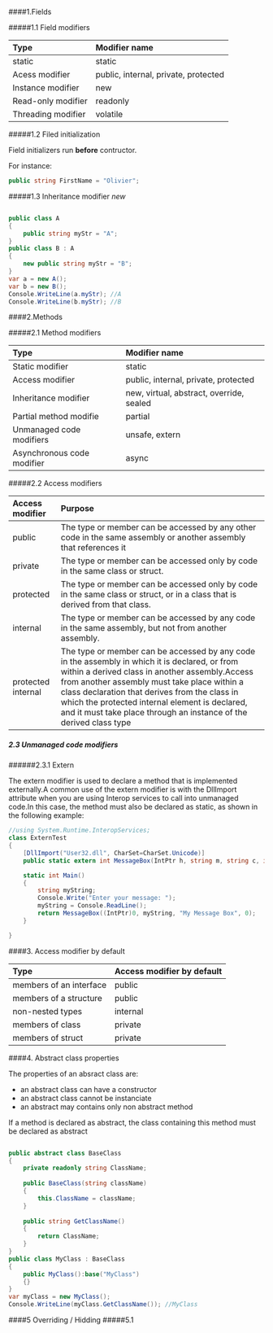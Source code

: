 
####1.Fields

#####1.1 Field modifiers

|Type | Modifier name |
|:----|:--------------|
| static | static |
| Acess modifier | public, internal, private, protected |
| Instance modifier | new |
| Read-only modifier | readonly |
| Threading modifier | volatile |

#####1.2 Filed initialization

Field initializers run __before__ contructor.

For instance:
```cs
public string FirstName = "Olivier";
```

#####1.3 Inheritance modifier _new_


```cs

public class A
{
    public string myStr = "A";
}
public class B : A
{
    new public string myStr = "B";
}
var a = new A();
var b = new B();
Console.WriteLine(a.myStr); //A
Console.WriteLine(b.myStr); //B

```

####2.Methods

#####2.1 Method modifiers

|Type | Modifier name |
|:----|:--------------|
| Static modifier | static |
| Access modifier | public, internal, private, protected |
| Inheritance modifier | new, virtual, abstract, override, sealed |
| Partial method modifie | partial |
| Unmanaged code modifiers | unsafe, extern |
| Asynchronous code modifier | async | 

#####2.2 Access modifiers

|Access modifier | Purpose |
|:----|:--------------|
| public | The type or member can be accessed by any other code in the same assembly or another assembly that references it |
| private | The type or member can be accessed only by code in the same class or struct. |
| protected | The type or member can be accessed only by code in the same class or struct, or in a class that is derived from that class.|
| internal | The type or member can be accessed by any code in the same assembly, but not from another assembly.|
| protected internal | The type or member can be accessed by any code in the assembly in which it is declared, or from within a derived class in another assembly.Access from another assembly must take place within a class declaration that derives from the class in which the protected internal element is declared, and it must take place through an instance of the derived class type |

##### 2.3 Unmanaged code modifiers
######2.3.1 Extern

The extern modifier is used to declare a method that is implemented externally.A common use of the extern modifier is with the DllImport attribute when you are using Interop services to call into unmanaged code.In this case, the method must also be declared as static, as shown in the following example:

```cs
//using System.Runtime.InteropServices;
class ExternTest
{
    [DllImport("User32.dll", CharSet=CharSet.Unicode)] 
    public static extern int MessageBox(IntPtr h, string m, string c, int type);

    static int Main()
    {
        string myString;
        Console.Write("Enter your message: ");
        myString = Console.ReadLine();
        return MessageBox((IntPtr)0, myString, "My Message Box", 0);
    }

}
```

####3. Access modifier by default

|Type | Access modifier by default |
|:----|:--------------|
| members of an interface | public |
| members of a structure | public |
| non-nested types | internal |
| members of class | private |
| members of struct | private |


####4. Abstract class properties

The properties of an absract class are:
- an abstract class can have a constructor
- an abstract class cannot be instanciate
- an abstract may contains only non abstract method

If a method is declared as abstract, the class containing this method must be declared as abstract

```cs

public abstract class BaseClass
{
    private readonly string ClassName;
    
    public BaseClass(string className)
    {
        this.ClassName = className;
    }
    
    public string GetClassName()
    {
        return ClassName;
    }    
}
public class MyClass : BaseClass
{
    public MyClass():base("MyClass")
    {}
}
var myClass = new MyClass();
Console.WriteLine(myClass.GetClassName()); //MyClass

```

####5 Overriding / Hidding
#####5.1 



